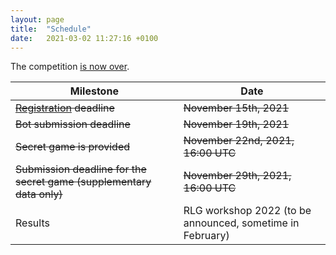 ```yaml
---
layout: page
title:  "Schedule"
date:   2021-03-02 11:27:16 +0100
---
```


The competition [is now over](/2021/12/06/final-evaluation.html).

| Milestone                                   | Date
| ------------------------------------------- | ------------------------------------
| ~~<a style="text-decoration: underline" href="https://docs.google.com/forms/d/e/1FAIpQLSd141xBiw-CPueGMscJr6-zsDCusKJ3W2iZx8zNTfsp-mWYAg/viewform?fbzx=7166880982219528399">Registration</a> deadline~~                       | ~~November 15th, 2021~~    
| ~~Bot submission deadline~~                     | ~~November 19th, 2021~~    
| ~~Secret game is provided~~                     | ~~November 22nd, 2021, 16:00 UTC~~    
| ~~Submission deadline for the secret game (supplementary data only)~~    | ~~November 29th, 2021, 16:00 UTC~~    
| Results                                     | RLG workshop 2022 (to be announced, sometime in February)
